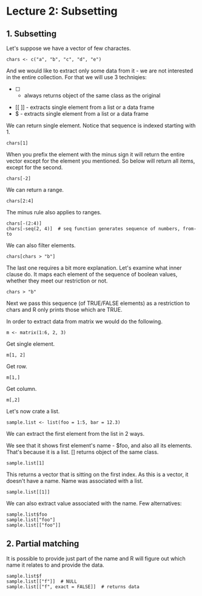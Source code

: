 # Lecture 2: Subsetting

## 1. Subsetting

Let's suppose we have a vector of few charactes.

    chars <- c("a", "b", "c", "d", "e")

And we would like to extract only some data from it - we are not interested in the entire collection. For that we will use 3 techniqies:

* [ ] - always returns object of the same class as the original
* [[ ]] - extracts single element from a list or a data frame
* $ - extracts single element from a list or a data frame 

We can return single element. Notice that sequence is indexed starting with 1.

    chars[1]

When you prefix the element with the minus sign it will return the entire vector except for the element you mentioned. So below will return all items, except for the second.

    chars[-2]

We can return a range.

    chars[2:4]

The minus rule also applies to ranges.

    chars[-(2:4)]
    chars[-seq(2, 4)]  # seq function generates sequence of numbers, from-to

We can also filter elements.

    chars[chars > "b"]

The last one requires a bit more explanation. Let's examine what inner clause do. It maps each element of the sequence of boolean values, whether they meet our restriction or not.

    chars > "b"

Next we pass this sequence (of TRUE/FALSE elements) as a restriction to chars and R only prints those which are TRUE.

In order to extract data from matrix we would do the following.

    m <- matrix(1:6, 2, 3)

Get single element.

    m[1, 2]

Get row.

    m[1,]

Get column.

    m[,2]

Let's now crate a list.

    sample.list <- list(foo = 1:5, bar = 12.3)

We can extract the first element from the list in 2 ways.

We see that it shows first element's name - $foo, and also all its elements. That's because it is a list. [] returns object of the same class.

    sample.list[1]

This returns a vector that is sitting on the first index. As this is a vector, it doesn't have a name. Name was associated with a list.

    sample.list[[1]]

We can also extract value associated with the name. Few alternatives:

    sample.list$foo
    sample.list["foo"]
    sample.list[["foo"]]

## 2. Partial matching

It is possible to provide just part of the name and R will figure out which name it relates to and provide the data.

    sample.list$f
    sample.list[["f"]]  # NULL
    sample.list[["f", exact = FALSE]]  # returns data